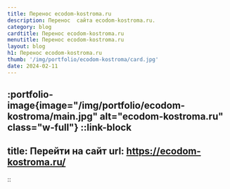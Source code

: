 ```yaml
---
title: Перенос ecodom-kostroma.ru
description: Перенос  сайта ecodom-kostroma.ru.
category: blog
cardtitle: Перенос ecodom-kostroma.ru
menutitle: Перенос ecodom-kostroma.ru
layout: blog
h1: Перенос ecodom-kostroma.ru
thumb: '/img/portfolio/ecodom-kostroma/card.jpg'
date: 2024-02-11
---
```


:portfolio-image{image="/img/portfolio/ecodom-kostroma/main.jpg" alt="ecodom-kostroma.ru" class="w-full"}
::link-block
---
title: Перейти на сайт
url: https://ecodom-kostroma.ru/
---
::